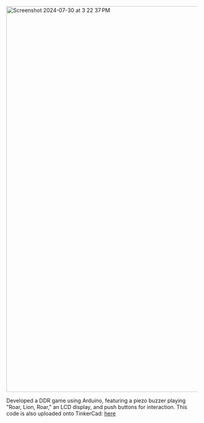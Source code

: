 <img width="1017" alt="Screenshot 2024-07-30 at 3 22 37 PM" src="https://github.com/user-attachments/assets/e0d4d980-d1fc-4e46-938a-0531445b855e">

Developed a DDR game using Arduino, featuring a piezo buzzer playing "Roar, Lion, Roar," an LCD display, and push buttons for interaction. This code is also uploaded onto TinkerCad: [here](https://www.tinkercad.com/things/enJwnitS1Mx-ddr)
